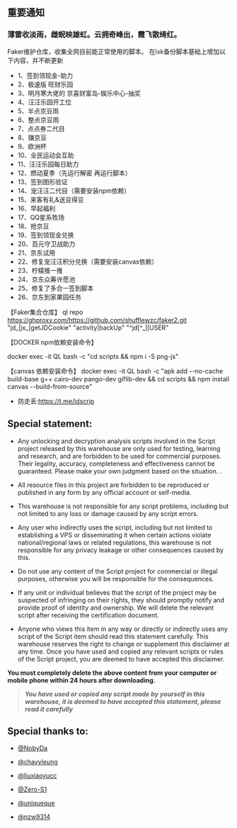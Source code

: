 ## 重要通知
### 薄雷收淡雨，雌蜺映雄虹。云拥奇峰出，霞飞散绮红。

Faker维护仓库，收集全网目前能正常使用的脚本。
在lxk备份脚本基础上增加以下内容，并不断更新

* 1、签到领现金-助力
* 2、极速版 旺财乐园
* 3、明月寒大佬的 京喜财富岛-娱乐中心-抽奖
* 4、汪汪乐园开工位
* 5、半点京豆雨
* 6、整点京豆雨
* 7、点点券二代目
* 8、赚京豆
* 9、欧洲杯
* 10、全民运动会互助
* 11、汪汪乐园每日助力
* 12、燃动夏季（先运行解密 再运行脚本）
* 13、签到图形验证
* 14、宠汪汪二代目（需要安装npm依赖）
* 15、来客有礼&送豆得豆
* 16、早起福利
* 17、QQ星系牧场
* 18、抢京豆
* 19、签到领现金兑换
* 20、百元守卫战助力
* 21、京东试用
* 22、修复宠汪汪积分兑换（需要安装canvas依赖）
* 23、柠檬推一推
* 24、京东众筹许愿池
* 25、修复了多合一签到脚本
* 26、京东到家果园任务

【Faker集合仓库】
ql repo https://ghproxy.com/https://github.com/shufflewzc/faker2.git "jd_|jx_|getJDCookie" "activity|backUp" "^jd[^_]|USER"

【DOCKER npm依赖安装命令】

docker exec -it QL bash -c "cd scripts && npm i -S png-js"

【canvas 依赖安装命令】
docker exec -it QL bash -c "apk add --no-cache build-base g++ cairo-dev pango-dev giflib-dev && cd scripts && npm install canvas --build-from-source"

* 防走丢:https://t.me/jdscrip

## Special statement:

* Any unlocking and decryption analysis scripts involved in the Script project released by this warehouse are only used for testing, learning and research, and are forbidden to be used for commercial purposes. Their legality, accuracy, completeness and effectiveness cannot be guaranteed. Please make your own judgment based on the situation. .

* All resource files in this project are forbidden to be reproduced or published in any form by any official account or self-media.

* This warehouse is not responsible for any script problems, including but not limited to any loss or damage caused by any script errors.

* Any user who indirectly uses the script, including but not limited to establishing a VPS or disseminating it when certain actions violate national/regional laws or related regulations, this warehouse is not responsible for any privacy leakage or other consequences caused by this.

* Do not use any content of the Script project for commercial or illegal purposes, otherwise you will be responsible for the consequences.

* If any unit or individual believes that the script of the project may be suspected of infringing on their rights, they should promptly notify and provide proof of identity and ownership. We will delete the relevant script after receiving the certification document.

* Anyone who views this item in any way or directly or indirectly uses any script of the Script item should read this statement carefully. This warehouse reserves the right to change or supplement this disclaimer at any time. Once you have used and copied any relevant scripts or rules of the Script project, you are deemed to have accepted this disclaimer.

 **You must completely delete the above content from your computer or mobile phone within 24 hours after downloading.**  </br>
> ***You have used or copied any script made by yourself in this warehouse, it is deemed to have accepted this statement, please read it carefully*** 


## Special thanks to:



* [@NobyDa](https://github.com/NobyDa)

* [@chavyleung](https://github.com/chavyleung)

* [@liuxiaoyucc](https://github.com/liuxiaoyucc)

* [@Zero-S1](https://github.com/Zero-S1)

* [@uniqueque](https://github.com/uniqueque)

* [@nzw9314](https://github.com/nzw9314)
